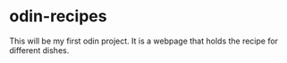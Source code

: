 # odin-recipes
This will be my first odin project. It is a webpage that holds the recipe for different dishes.